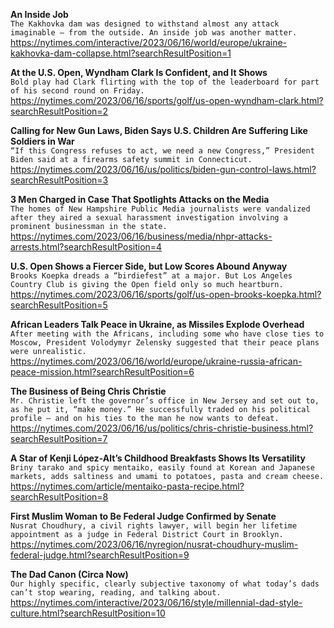 **An Inside Job**\
`The Kakhovka dam was designed to withstand almost any attack imaginable — from the outside. An inside job was another matter.`\
https://nytimes.com/interactive/2023/06/16/world/europe/ukraine-kakhovka-dam-collapse.html?searchResultPosition=1

**At the U.S. Open, Wyndham Clark Is Confident, and It Shows**\
`Bold play had Clark flirting with the top of the leaderboard for part of his second round on Friday.`\
https://nytimes.com/2023/06/16/sports/golf/us-open-wyndham-clark.html?searchResultPosition=2

**Calling for New Gun Laws, Biden Says U.S. Children Are Suffering Like Soldiers in War**\
`“If this Congress refuses to act, we need a new Congress,” President Biden said at a firearms safety summit in Connecticut.`\
https://nytimes.com/2023/06/16/us/politics/biden-gun-control-laws.html?searchResultPosition=3

**3 Men Charged in Case That Spotlights Attacks on the Media**\
`The homes of New Hampshire Public Media journalists were vandalized after they aired a sexual harassment investigation involving a prominent businessman in the state.`\
https://nytimes.com/2023/06/16/business/media/nhpr-attacks-arrests.html?searchResultPosition=4

**U.S. Open Shows a Fiercer Side, but Low Scores Abound Anyway**\
`Brooks Koepka dreads a “birdiefest” at a major. But Los Angeles Country Club is giving the Open field only so much heartburn.`\
https://nytimes.com/2023/06/16/sports/golf/us-open-brooks-koepka.html?searchResultPosition=5

**African Leaders Talk Peace in Ukraine, as Missiles Explode Overhead**\
`After meeting with the Africans, including some who have close ties to Moscow, President Volodymyr Zelensky suggested that their peace plans were unrealistic.`\
https://nytimes.com/2023/06/16/world/europe/ukraine-russia-african-peace-mission.html?searchResultPosition=6

**The Business of Being Chris Christie**\
`Mr. Christie left the governor’s office in New Jersey and set out to, as he put it, “make money.” He successfully traded on his political profile — and on his ties to the man he now wants to defeat.`\
https://nytimes.com/2023/06/16/us/politics/chris-christie-business.html?searchResultPosition=7

**A Star of Kenji López-Alt’s Childhood Breakfasts Shows Its Versatility**\
`Briny tarako and spicy mentaiko, easily found at Korean and Japanese markets, adds saltiness and umami to potatoes, pasta and cream cheese.`\
https://nytimes.com/article/mentaiko-pasta-recipe.html?searchResultPosition=8

**First Muslim Woman to Be Federal Judge Confirmed by Senate**\
`Nusrat Choudhury, a civil rights lawyer, will begin her lifetime appointment as a judge in Federal District Court in Brooklyn.`\
https://nytimes.com/2023/06/16/nyregion/nusrat-choudhury-muslim-federal-judge.html?searchResultPosition=9

**The Dad Canon (Circa Now)**\
`Our highly specific, clearly subjective taxonomy of what today’s dads can’t stop wearing, reading, and talking about.`\
https://nytimes.com/interactive/2023/06/16/style/millennial-dad-style-culture.html?searchResultPosition=10

